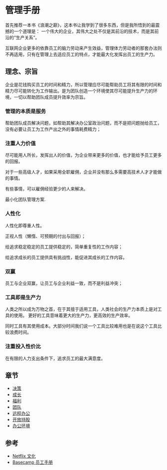 # 管理手册

首先推荐一本书《浪潮之巅》，这本书让我学到了很多东西，但是我所悟到的最震撼的一个道理是： 一个伟大的企业，其伟大之处不仅是其前沿的技术，而是其前沿的“生产关系”。

互联网企业更多的依靠员工的脑力劳动来产生效益，管理体力劳动者的那套办法则不再适用，只有在管理上去适应员工的特点，才能最大化发挥出员工的生产力。

## 理念、宗旨

企业是花钱购买员工的时间和精力，所以管理应尽可能帮助员工将其有限的时间和精力尽可能转化为工作输出。是为团队创造一个环境使其尽可能提升生产力的环境，一切以帮助团队成员提升效率为宗旨。

### 管理的本质是服务

帮助团队成员解决问题，如帮助其解决办公室政治问题，而不是把问题抛给员工，没有必要让员工为工作产出之外的事情耗费精力；

### 注重人力价值

尽可能用人所长，发挥出人的价值，为企业带来更多的价值，也才能给予员工更多的回报。

对于一些高级人才，如果采用全职雇佣，企业并没有那么多需要高技术人才才能做的事情。

有些事情，可以雇佣经验更少的人来解决。

最小化团队管理方案.

### 人性化

人性化即尊重人性。

正视人性（懒惰、可预期的付出与回报）；

给追求稳定稳定的员工提供稳定的，简单重复性的工作内容；

给追求成长的员工提供具有挑战性，能促进其成长的工作内容。

### 双赢
员工与企业双赢，让员工与企业利益一致，而不是利益冲突；

### 工具即是生产力

人类之所以成为万物之首，在于其擅于适用工具，人类社会的生产力本质上是对工具的使用。
更好的工具意味着更大的生产力，更高效的生产效率。

同时工具有其使用成本。大部分时间我们说一个工具比较难用也是在说这个工具比较浪费时间。

### 注重投入性价比

在有限的人力支出条件下，追求员工的最大满意度。


## 章节
* [决策](decision.md)
* [成长](grow_up.md)
* [福利](welfare.md)
* [团队](job.md)
* [远程办公](remote.md)
* [开放持股](share.md)
* [办公环境](office.md)

## 参考
* [Netflix 文化](https://jobs.netflix.com/culture)
* [Basecamp 员工手册](https://github.com/basecamp/handbook)